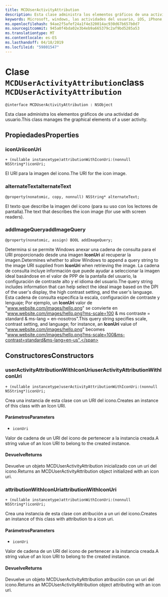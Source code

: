 ```yaml
---
title: MCDUserActivityAttribution
description: Esta clase administra los elementos gráficos de una actividad de usuario.
keywords: Microsoft, windows, las actividades del usuario, iOS, iPhone, objectiveC, conectado los dispositivos, proyecto Roma
ms.openlocfilehash: 94ae2f5afef24a1f4e320014ac930d67b657b0d7
ms.sourcegitcommit: 945a0f4bda02e3b4eb9a665379c2af9bd5285a53
ms.translationtype: MT
ms.contentlocale: es-ES
ms.lasthandoff: 04/18/2019
ms.locfileid: "59801547"
---
```

# <a name="class-mcduseractivityattribution"></a><span data-ttu-id="ec3ae-104">Clase `MCDUserActivityAttribution`</span><span class="sxs-lookup"><span data-stu-id="ec3ae-104">class `MCDUserActivityAttribution`</span></span>

```
@interface MCDUserActivityAttribution : NSObject
```

<span data-ttu-id="ec3ae-105">Esta clase administra los elementos gráficos de una actividad de usuario.</span><span class="sxs-lookup"><span data-stu-id="ec3ae-105">This class manages the graphical elements of a user activity.</span></span>

## <a name="properties"></a><span data-ttu-id="ec3ae-106">Propiedades</span><span class="sxs-lookup"><span data-stu-id="ec3ae-106">Properties</span></span>

### <a name="iconuri"></a><span data-ttu-id="ec3ae-107">iconUri</span><span class="sxs-lookup"><span data-stu-id="ec3ae-107">iconUri</span></span>
`+ (nullable instancetype)attributionWithIconUri:(nonnull NSString*)iconUri;`

<span data-ttu-id="ec3ae-108">El URI para la imagen del icono.</span><span class="sxs-lookup"><span data-stu-id="ec3ae-108">The URI for the icon image.</span></span>

### <a name="alternatetext"></a><span data-ttu-id="ec3ae-109">alternateText</span><span class="sxs-lookup"><span data-stu-id="ec3ae-109">alternateText</span></span>
`@property(nonatomic, copy, nonnull) NSString* alternateText;`

<span data-ttu-id="ec3ae-110">El texto que describe la imagen del icono (para su uso con los lectores de pantalla).</span><span class="sxs-lookup"><span data-stu-id="ec3ae-110">The text that describes the icon image (for use with screen readers).</span></span>

### <a name="addimagequery"></a><span data-ttu-id="ec3ae-111">addImageQuery</span><span class="sxs-lookup"><span data-stu-id="ec3ae-111">addImageQuery</span></span>
`@property(nonatomic, assign) BOOL addImageQuery;`

<span data-ttu-id="ec3ae-112">Determina si se permite Windows anexar una cadena de consulta para el URI proporcionado desde una imagen **IconUri** al recuperar la imagen.</span><span class="sxs-lookup"><span data-stu-id="ec3ae-112">Determines whether to allow Windows to append a query string to the image URI supplied from **IconUri** when retrieving the image.</span></span> <span data-ttu-id="ec3ae-113">La cadena de consulta incluye información que puede ayudar a seleccionar la imagen ideal basándose en el valor de PPP de la pantalla del usuario, la configuración de contraste alto y el idioma del usuario.</span><span class="sxs-lookup"><span data-stu-id="ec3ae-113">The query string includes information that can help select the ideal image based on the DPI of the user's display, the high contrast setting, and the user's language.</span></span> <span data-ttu-id="ec3ae-114">Esta cadena de consulta especifica la escala, configuración de contraste y lenguaje; Por ejemplo, un **IconUri** valor de "www.website.com/images/hello.png" se convierte en "www.website.com/images/hello.png?ms-scale=100 & ms contraste = standard & ms-lang = en-nosotros".</span><span class="sxs-lookup"><span data-stu-id="ec3ae-114">This query string specifies scale, contrast setting, and language; for instance, an **IconUri** value of "www.website.com/images/hello.png" becomes "www.website.com/images/hello.png?ms-scale=100&ms-contrast=standard&ms-lang=en-us".</span></span>

## <a name="constructors"></a><span data-ttu-id="ec3ae-115">Constructores</span><span class="sxs-lookup"><span data-stu-id="ec3ae-115">Constructors</span></span>

### <a name="useractivityattributionwithiconuri"></a><span data-ttu-id="ec3ae-116">userActivityAttributionWithIconUri</span><span class="sxs-lookup"><span data-stu-id="ec3ae-116">userActivityAttributionWithIconUri</span></span>
`+ (nullable instancetype)userActivityAttributionWithIconUri:(nonnull NSString*)iconUri;`

<span data-ttu-id="ec3ae-117">Crea una instancia de esta clase con un URI del icono.</span><span class="sxs-lookup"><span data-stu-id="ec3ae-117">Creates an instance of this class with an Icon URI.</span></span>

#### <a name="parameters"></a><span data-ttu-id="ec3ae-118">Parámetros</span><span class="sxs-lookup"><span data-stu-id="ec3ae-118">Parameters</span></span>
* `iconUri` 

<span data-ttu-id="ec3ae-119">Valor de cadena de un URI del icono de pertenecer a la instancia creada.</span><span class="sxs-lookup"><span data-stu-id="ec3ae-119">A string value of an Icon URI to belong to the created instance.</span></span>

#### <a name="returns"></a><span data-ttu-id="ec3ae-120">Devuelve</span><span class="sxs-lookup"><span data-stu-id="ec3ae-120">Returns</span></span>
<span data-ttu-id="ec3ae-121">Devuelve un objeto MCDUserActivityAttribution inicializado con un uri del icono.</span><span class="sxs-lookup"><span data-stu-id="ec3ae-121">Returns an MCDUserActivityAttribution object initialized with an icon uri.</span></span>

### <a name="attributionwithiconuri"></a><span data-ttu-id="ec3ae-122">attributionWithIconUri</span><span class="sxs-lookup"><span data-stu-id="ec3ae-122">attributionWithIconUri</span></span>
`+ (nullable instancetype)attributionWithIconUri:(nonnull NSString*)iconUri;`

<span data-ttu-id="ec3ae-123">Crea una instancia de esta clase con atribución a un uri del icono.</span><span class="sxs-lookup"><span data-stu-id="ec3ae-123">Creates an instance of this class with attribution to a icon uri.</span></span>

#### <a name="parameters"></a><span data-ttu-id="ec3ae-124">Parámetros</span><span class="sxs-lookup"><span data-stu-id="ec3ae-124">Parameters</span></span>
* `iconUri` 

<span data-ttu-id="ec3ae-125">Valor de cadena de un URI del icono de pertenecer a la instancia creada.</span><span class="sxs-lookup"><span data-stu-id="ec3ae-125">A string value of an Icon URI to belong to the created instance.</span></span>

#### <a name="returns"></a><span data-ttu-id="ec3ae-126">Devuelve</span><span class="sxs-lookup"><span data-stu-id="ec3ae-126">Returns</span></span>
<span data-ttu-id="ec3ae-127">Devuelve un objeto MCDUserActivityAttribution atribución con un uri del icono.</span><span class="sxs-lookup"><span data-stu-id="ec3ae-127">Returns an MCDUserActivityAttribution object attributing with an icon uri.</span></span>